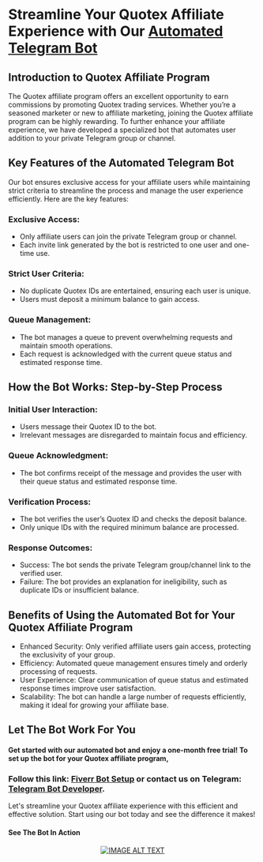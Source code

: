 # Streamline Your Quotex Affiliate Experience with Our [Automated Telegram Bot](https://www.fiverr.com/s/0yDLKr)
## Introduction to Quotex Affiliate Program
The Quotex affiliate program offers an excellent opportunity to earn commissions by promoting Quotex trading services. Whether you’re a seasoned marketer or new to affiliate marketing, joining the Quotex affiliate program can be highly rewarding. To further enhance your affiliate experience, we have developed a specialized bot that automates user addition to your private Telegram group or channel.

## Key Features of the Automated Telegram Bot
Our bot ensures exclusive access for your affiliate users while maintaining strict criteria to streamline the process and manage the user experience efficiently. Here are the key features:

### Exclusive Access:

* Only affiliate users can join the private Telegram group or channel.
* Each invite link generated by the bot is restricted to one user and one-time use.
### Strict User Criteria:

* No duplicate Quotex IDs are entertained, ensuring each user is unique.
* Users must deposit a minimum balance to gain access.
### Queue Management:

* The bot manages a queue to prevent overwhelming requests and maintain smooth operations.
* Each request is acknowledged with the current queue status and estimated response time.
## How the Bot Works: Step-by-Step Process
### Initial User Interaction:

* Users message their Quotex ID to the bot.
* Irrelevant messages are disregarded to maintain focus and efficiency.
### Queue Acknowledgment:

* The bot confirms receipt of the message and provides the user with their queue status and estimated response time.
### Verification Process:

* The bot verifies the user’s Quotex ID and checks the deposit balance.
* Only unique IDs with the required minimum balance are processed.
### Response Outcomes:

* Success: The bot sends the private Telegram group/channel link to the verified user.
* Failure: The bot provides an explanation for ineligibility, such as duplicate IDs or insufficient balance.
## Benefits of Using the Automated Bot for Your Quotex Affiliate Program
* Enhanced Security: Only verified affiliate users gain access, protecting the exclusivity of your group.
* Efficiency: Automated queue management ensures timely and orderly processing of requests.
* User Experience: Clear communication of queue status and estimated response times improve user satisfaction.
* Scalability: The bot can handle a large number of requests efficiently, making it ideal for growing your affiliate base.
## Let The Bot Work For You
#### Get started with our automated bot and enjoy a one-month free trial! To set up the bot for your Quotex affiliate program, 
### Follow this link: [Fiverr Bot Setup](https://www.fiverr.com/s/0yDLKr) or contact us on Telegram: [Telegram Bot Developer](https://telegram.me/tradingbot_developer).

Let's streamline your Quotex affiliate experience with this efficient and effective solution. Start using our bot today and see the difference it makes!

#### See The Bot In Action
<div align="center">
  <a href="https://www.youtube.com/watch?v=8zG6RR-qoz4" target="_blank"><img src="https://img.youtube.com/vi/8zG6RR-qoz4/0.jpg" alt="IMAGE ALT TEXT"></a>
</div>

